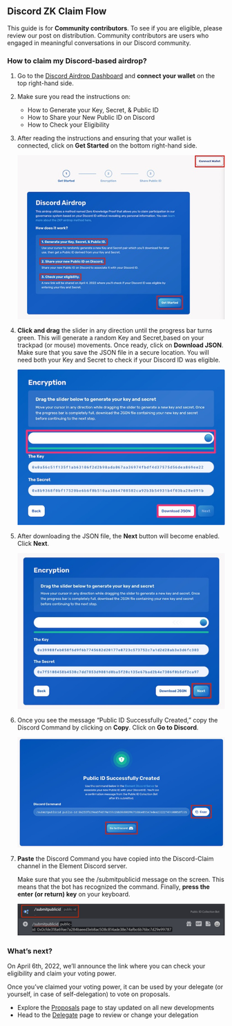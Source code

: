 ## Discord ZK Claim Flow

This guide is for **Community contributors**. To see if you are eligible, please review our post on distribution. Community contributors are users who engaged in meaningful conversations in our Discord community.

### How to claim my Discord-based airdrop?

1. Go to the [Discord Airdrop Dashboard](https://gov.element.fi/zk/discord/) and **connect your wallet** on the top right-hand side.

2. Make sure you read the instructions on:

	* How to Generate your Key, Secret, & Public ID 
	* How to Share your New Public ID on Discord
	* How to Check your Eligibility

3. After reading the instructions and ensuring that your wallet is connected, click on **Get Started** on the bottom right-hand side.

    ![](../../.gitbook/assets/guides/discord_1.jpeg)

4. **Click and drag** the slider in any direction until the progress bar turns green. This will generate a random Key and Secret,based on your trackpad (or mouse) movements. Once ready, click on **Download JSON**. Make sure that you save the JSON file in a secure location. You will need both your Key and Secret to check if your Discord ID was eligible.

    ![](../../.gitbook/assets/guides/discord_2.jpeg)

5. After downloading the JSON file, the **Next** button will become enabled. Click **Next**.

    ![](../../.gitbook/assets/guides/discord_3.jpeg)

6. Once you see the message “Public ID Successfully Created,” copy the Discord Command by clicking on **Copy**. Click on **Go to Discord**.

    ![](../../.gitbook/assets/guides/discord_4.jpeg)

7. **Paste** the Discord Command you have copied into the Discord-Claim channel in the Element Discord server. 

    Make sure that you see the /submitpublicid message on the screen. This means that the bot has recognized the command. Finally, **press the enter (or return) key** on your keyboard.

    ![](../../.gitbook/assets/guides/discord_5.jpeg)

### What’s next?

On April 6th, 2022, we’ll announce the link where you can check your eligibility and claim your voting power.

Once you’ve claimed your voting power, it can be used by your delegate (or yourself, in case of self-delegation) to vote on proposals. 

* Explore the [Proposals](https://gov.element.fi/proposals) page to stay updated on all new developments
* Head to the [Delegate](https://gov.element.fi/delegate) page to review or change your delegation
